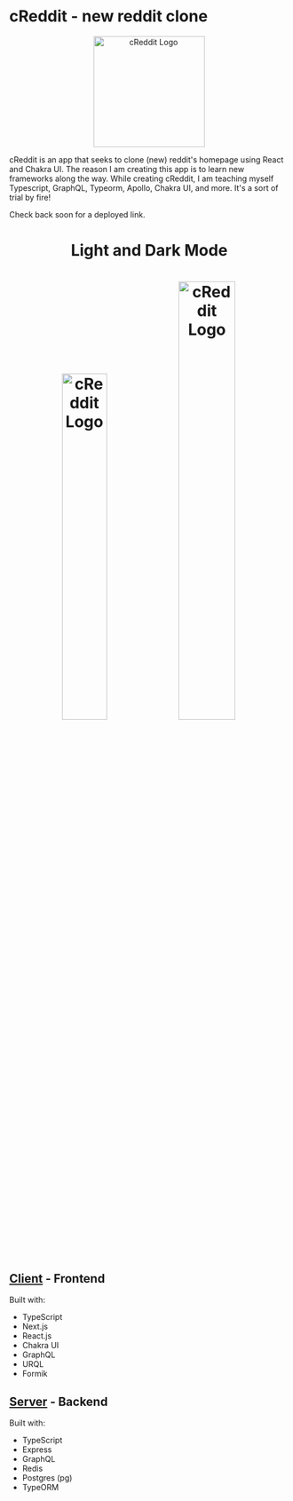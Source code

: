 # cReddit - new reddit clone

<div style="text-align:center">
  <img src="https://i.imgur.com/J7Rvi5K.png" alt="cReddit Logo" width="200" />
</div>

cReddit is an app that seeks to clone (new) reddit's homepage using React and Chakra UI. The reason I am creating this app is to learn new frameworks along the way. While creating cReddit, I am teaching myself Typescript, GraphQL, Typeorm, Apollo, Chakra UI, and more. It's a sort of trial by fire!

Check back soon for a deployed link.

<h1 style="text-align:center">Light and Dark Mode<h1>
<div style="text-align:center; width: 100%">
  <img src="https://i.imgur.com/Cf25hg9.png" alt="cReddit Logo" style="width:40%" />
  <img src="https://i.imgur.com/FeoU51B.png" alt="cReddit Logo" style="width:45%" />
</div>

## [Client](https://github.com/EthanBonsignori/reddit-clone/tree/main/client) - Frontend

Built with:

- TypeScript
- Next.js
- React.js
- Chakra UI
- GraphQL
- URQL
- Formik

## [Server](https://github.com/EthanBonsignori/reddit-clone/tree/main/server) - Backend

Built with:

- TypeScript
- Express
- GraphQL
- Redis
- Postgres (pg)
- TypeORM
